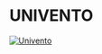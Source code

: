 # UNIVENTO

[![Univento](https://github.com/SofiaReis/ldso-univento/blob/master/%20Documentation/univento.png)](https://vimeo.com/150925852)


